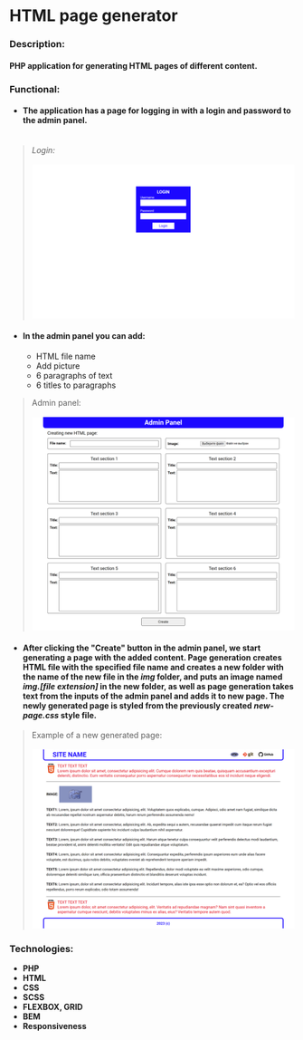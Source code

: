 # HTML page generator
### Description:
#### PHP application for generating HTML pages of different content.
### Functional:
+ #### The application has a page for logging in with a login and password to the admin panel. <br/><br/>
> *Login:* <br/><br/> ![Login image](https://github.com/ast-astik/html-page-generator/blob/main/img/screenshots/login.png)
+ #### In the admin panel you can add:
  - HTML file name
  - Add picture
  - 6 paragraphs of text
  - 6 titles to paragraphs  
> Admin panel: <br/><br/> ![Admin panel image](https://github.com/ast-astik/html-page-generator/blob/main/img/screenshots/admin-panel.png)
+ #### After clicking the "Create" button in the admin panel, we start generating a page with the added content. Page generation creates HTML file with the specified file name and creates a new folder with the name of the new file in the *img* folder, and puts an image named *img.[file extension]* in the new folder, as well as page generation takes text from the inputs of the admin panel and adds it to new page. The newly generated page is styled from the previously created *new-page.css* style file.
> Example of a new generated page: <br/><br/> ![New generated page image](https://github.com/ast-astik/html-page-generator/blob/main/img/screenshots/new-page.png)
### **Technologies:**
- **PHP**
- **HTML**
- **CSS**
- **SCSS**
- **FLEXBOX, GRID**
- **BEM**
- **Responsiveness**